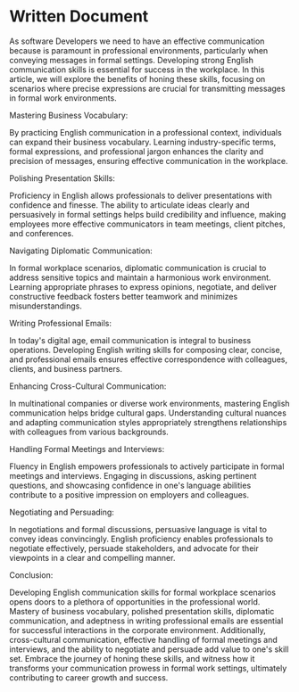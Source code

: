 
# Written Document


As software Developers we need to have an effective communication because is paramount in professional environments, particularly when conveying messages in formal settings. Developing strong English communication skills is essential for success in the workplace. In this article, we will explore the benefits of honing these skills, focusing on scenarios where precise expressions are crucial for transmitting messages in formal work environments.

Mastering Business Vocabulary:

By practicing English communication in a professional context, individuals can expand their business vocabulary. Learning industry-specific terms, formal expressions, and professional jargon enhances the clarity and precision of messages, ensuring effective communication in the workplace.

Polishing Presentation Skills:

Proficiency in English allows professionals to deliver presentations with confidence and finesse. The ability to articulate ideas clearly and persuasively in formal settings helps build credibility and influence, making employees more effective communicators in team meetings, client pitches, and conferences.

Navigating Diplomatic Communication:

In formal workplace scenarios, diplomatic communication is crucial to address sensitive topics and maintain a harmonious work environment. Learning appropriate phrases to express opinions, negotiate, and deliver constructive feedback fosters better teamwork and minimizes misunderstandings.

Writing Professional Emails:

In today's digital age, email communication is integral to business operations. Developing English writing skills for composing clear, concise, and professional emails ensures effective correspondence with colleagues, clients, and business partners.

Enhancing Cross-Cultural Communication:

In multinational companies or diverse work environments, mastering English communication helps bridge cultural gaps. Understanding cultural nuances and adapting communication styles appropriately strengthens relationships with colleagues from various backgrounds.

Handling Formal Meetings and Interviews:

Fluency in English empowers professionals to actively participate in formal meetings and interviews. Engaging in discussions, asking pertinent questions, and showcasing confidence in one's language abilities contribute to a positive impression on employers and colleagues.

Negotiating and Persuading:

In negotiations and formal discussions, persuasive language is vital to convey ideas convincingly. English proficiency enables professionals to negotiate effectively, persuade stakeholders, and advocate for their viewpoints in a clear and compelling manner.

Conclusion:

Developing English communication skills for formal workplace scenarios opens doors to a plethora of opportunities in the professional world. Mastery of business vocabulary, polished presentation skills, diplomatic communication, and adeptness in writing professional emails are essential for successful interactions in the corporate environment. Additionally, cross-cultural communication, effective handling of formal meetings and interviews, and the ability to negotiate and persuade add value to one's skill set. Embrace the journey of honing these skills, and witness how it transforms your communication prowess in formal work settings, ultimately contributing to career growth and success.